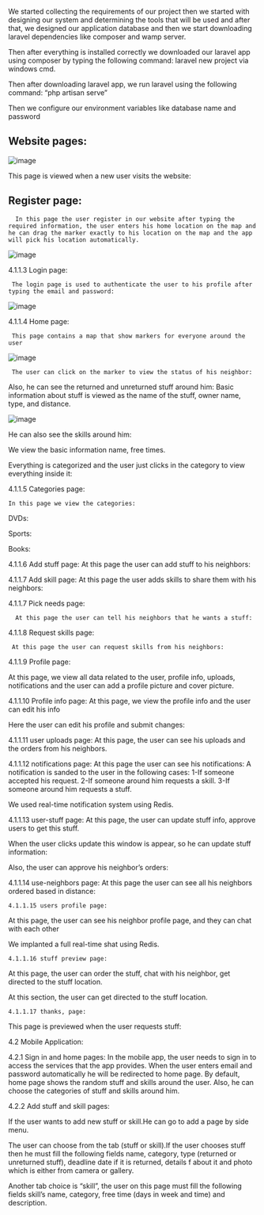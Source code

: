 We started collecting the requirements of our project then we started with designing our system and determining the tools that will be used and after that, we designed our application database and then we start downloading laravel dependencies like composer and wamp server.

Then after everything is installed correctly we downloaded our laravel app using composer by typing the following command: laravel new project via windows cmd.
    

Then after downloading laravel app, we run laravel using the following command:
“php artisan serve”



Then we configure our environment variables like database name and password
	
            
## Website pages:

![image](https://user-images.githubusercontent.com/15262648/37873693-91ae0fbc-302a-11e8-992c-0e9e1cb9c2a4.png)

This page is viewed when a new user visits the website:

 

## Register page:

      In this page the user register in our website after typing the required information, the user enters his home location on the map and he can drag the marker exactly to his location on the map and the app will pick his location automatically. 

![image](https://user-images.githubusercontent.com/15262648/37873695-95f727b6-302a-11e8-8e83-e4f72ef60892.png)



4.1.1.3 Login page:

     The login page is used to authenticate the user to his profile after typing the email and password:

![image](https://user-images.githubusercontent.com/15262648/37873696-989c287c-302a-11e8-94fb-d722ddb0e443.png)


















4.1.1.4 Home page:

     This page contains a map that show markers for everyone around the user 

![image](https://user-images.githubusercontent.com/15262648/37873698-9b3a5914-302a-11e8-9463-7ba5ce72f660.png)



     The user can click on the marker to view the status of his neighbor:



Also, he can see the returned and unreturned stuff around him:
Basic information about stuff is viewed as the name of the stuff, owner name, type, and distance. 
 
![image](https://user-images.githubusercontent.com/15262648/37873699-9e3ec12c-302a-11e8-9df3-5a78b84a91ed.png)






He can also see the skills around him:

We view the basic information name, free times.  
 

Everything is categorized and the user just clicks in the category to view everything inside it:  





















4.1.1.5 Categories page:

    In this page we view the categories:

DVDs:



Sports:






Books:



4.1.1.6 Add stuff page:
     At this page the user can add stuff to his neighbors:







4.1.1.7 Add skill page:
     At this page the user adds skills to share them with his neighbors: 














4.1.1.7 Pick needs page:   
     
      At this page the user can tell his neighbors that he wants a stuff:



4.1.1.8 Request skills page:   

     At this page the user can request skills from his neighbors:


4.1.1.9 Profile page: 

At this page, we view all data related to the user, profile info, uploads, notifications and the user can add a profile picture and cover picture.
    

4.1.1.10 Profile info page:
At this page, we view the profile info and the user can edit his info


Here the user can edit his profile and submit changes:



4.1.1.11 user uploads page:
At this page, the user can see his uploads and the orders from his neighbors. 
 


4.1.1.12 notifications page:
At this page the user can see his notifications:
A notification is sanded to the user in the following cases:
1-If someone accepted his request.
2-If someone around him requests a skill.
3-If someone around him requests a stuff.

We used real-time notification system using Redis. 



 










4.1.1.13 user-stuff page:
At this page, the user can update stuff info, approve users to get this stuff.

When the user clicks update this window is appear, so he can update stuff information:




Also, the user can approve his neighbor’s orders:


4.1.1.14 use-neighbors page:
At this page the user can see all his neighbors ordered based in distance:








 	4.1.1.15 users profile page:
At this page, the user can see his neighbor profile page, and they can chat with each other

We implanted a full real-time shat using Redis. 
 

	4.1.1.16 stuff preview page:
At this page, the user can order the stuff, chat with his neighbor, get directed to the stuff location.




At this section, the user can get directed to the stuff location.

















	4.1.1.17 thanks, page:
This page is previewed when the user requests stuff:















4.2 Mobile Application:

4.2.1 Sign in and home pages: 
In the mobile app, the user needs to sign in to access the services that the app provides. When the user enters email and password automatically he will be redirected to home page. By default, home page shows the random stuff and skills around the user. Also, he can choose the categories of stuff and skills around him.

                                                               
   














4.2.2 Add stuff and skill pages: 

 If the user wants to add new stuff or skill.He can go to add a page by side menu. 


The user can choose from the tab (stuff or skill).If the user chooses stuff then he must fill the following fields name, category, type (returned or unreturned stuff), deadline date if it is returned, details f about it and photo which is either from camera or gallery.  

      


















Another tab choice is “skill”, the user on this page must fill the following fields skill’s name, category, free time (days in week and time) and description.

                       

